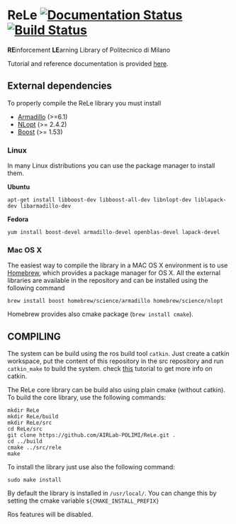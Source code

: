 # ReLe [![Documentation Status](https://readthedocs.org/projects/rele/badge/?version=latest)](http://rele.readthedocs.org/en/latest/?badge=latest) [![Build Status](http://131.175.56.232:8080/buildStatus/icon?job=ReLe-CI)](http://131.175.56.232:8080/job/ReLe-CI/)
**RE**inforcement **LE**arning Library of Politecnico di Milano

Tutorial and reference documentation is provided [here](http://rele.readthedocs.io/en/latest).

External dependencies
---------------------

To properly compile the ReLe library you must install
- [Armadillo](http://arma.sourceforge.net/) (>=6.1)
- [NLopt](http://ab-initio.mit.edu/wiki/index.php/NLopt) (>= 2.4.2)
- [Boost](http://www.boost.org/) (>= 1.53)

### Linux
In many Linux distributions you can use the package manager to install them.

**Ubuntu**
```
apt-get install libboost-dev libboost-all-dev libnlopt-dev liblapack-dev libarmadillo-dev
```
**Fedora**
```
yum install boost-devel armadillo-devel openblas-devel lapack-devel
```

### Mac OS X
The easiest way to compile the library in a MAC OS X environment is to use [Homebrew](http://brew.sh/), which provides a package manager for OS X.
All the external libraries are available in the repository and can be installed using the following command
```
brew install boost homebrew/science/armadillo homebrew/science/nlopt
```

Homebrew provides also cmake package (`brew install cmake`).

COMPILING
---------

The system can be build using the ros build tool `catkin`. Just create a catkin workspace, put the content of this repository in the src repository and run `catkin_make` to build the system.
check [this](http://ros.org/wiki/catkin/Tutorials/create_a_workspace) tutorial to get more info on catkin.

The ReLe core library can be build also using plain cmake (without catkin). To build the core library, use the following commands:

```
mkdir ReLe
mkdir ReLe/build
mkdir ReLe/src
cd ReLe/src
git clone https://github.com/AIRLab-POLIMI/ReLe.git .
cd ../build
cmake ../src/rele
make
```

To install the library just use also the following command:

```
sudo make install
```

By default the library is installed in `/usr/local/`. You can change this by setting the cmake variable `${CMAKE_INSTALL_PREFIX}`

Ros features will be disabled.
